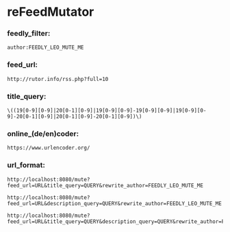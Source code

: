 # reFeedMutator

### feedly_filter:
    author:FEEDLY_LEO_MUTE_ME

### feed_url:
    http://rutor.info/rss.php?full=10

### title_query:
    \((19[0-9][0-9]|20[0-1][0-9]|19[0-9][0-9]-19[0-9][0-9]|19[0-9][0-9]-20[0-1][0-9]|20[0-1][0-9]-20[0-1][0-9])\)

### online_(de/en)coder:
    https://www.urlencoder.org/

### url_format:
    http://localhost:8080/mute?feed_url=URL&title_query=QUERY&rewrite_author=FEEDLY_LEO_MUTE_ME

    http://localhost:8080/mute?feed_url=URL&description_query=QUERY&rewrite_author=FEEDLY_LEO_MUTE_ME

    http://localhost:8080/mute?feed_url=URL&title_query=QUERY&description_query=QUERY&rewrite_author=FEEDLY_LEO_MUTE_ME
